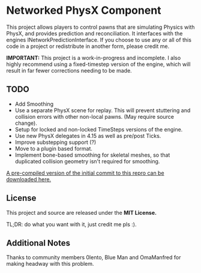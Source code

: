 Networked PhysX Component
=========================

This project allows players to control pawns that are simulating Physics with PhysX, and provides prediction and reconciliation. It interfaces with the engines INetworkPredictionInterface. If you choose to use any or all of this code in a project or redistribute in another form, please credit me.

**IMPORTANT:** This project is a work-in-progress and incomplete. I also highly recommend using a fixed-timestep version of the engine, which will result in far fewer corrections needing to be made.

TODO
----
* Add Smoothing
* Use a separate PhysX scene for replay. This will prevent stuttering and collision errors with other non-local pawns. (May require source change).
* Setup for locked and non-locked TimeSteps versions of the engine.
* Use new PhysX delegates in 4.15 as well as pre/post Ticks.
* Improve substepping support (?)
* Move to a plugin based format.
* Implement bone-based smoothing for skeletal meshes, so that duplicated collision geometry isn't required for smoothing.

[A pre-compiled version of the initial commit to this repro can be downloaded here.](https://drive.google.com/file/d/0B_FT-hzi26QkbW5WaTgtZGRCUzQ/view?usp=sharing)


License
-------
This project and source are released under the **MIT License.**

TL;DR: do what you want with it, just credit me pls :).


Additional Notes
----------------
Thanks to community members 0lento, Blue Man and OmaManfred for making headway with this problem.
